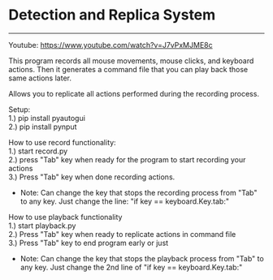 # Detection and Replica System
---------------------------------

Youtube: https://www.youtube.com/watch?v=J7vPxMJME8c

This program records all mouse movements, mouse clicks, and keyboard actions. Then it generates a command file that you can play back those same actions later.

Allows you to replicate all actions performed during the recording process.

Setup: <br>
1.) pip install pyautogui <br>
2.) pip install pynput <br>

How to use record functionality: <br>
1.) start record.py <br>
2.) press "Tab" key when ready for the program to start recording your actions <br>
3.) Press "Tab" key when done recording actions. <br>
- Note: Can change the key that stops the recording process from "Tab" to any key. Just change the line: "if key == keyboard.Key.tab:" <br>

How to use playback functionality <br>
1.) start playback.py <br>
2.) Press "Tab" key when ready to replicate actions in command file <br>
3.) Press "Tab" key to end program early or just <br>
- Note: Can change the key that stops the playback process from "Tab" to any key. Just change the 2nd line of "if key == keyboard.Key.tab:" <br>
